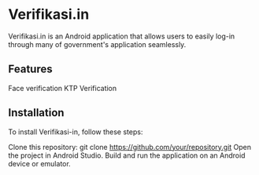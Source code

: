 # Verifikasi.in
Verifikasi.in is an Android application that allows users to easily log-in through many of government's application seamlessly.

## Features
Face verification
KTP Verification


## Installation
To install Verifikasi-in, follow these steps:

Clone this repository: git clone https://github.com/your/repository.git
Open the project in Android Studio.
Build and run the application on an Android device or emulator.
